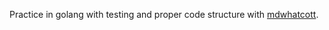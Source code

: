 Practice in golang with testing and proper code structure with [mdwhatcott](https://github.com/mdwhatcott).